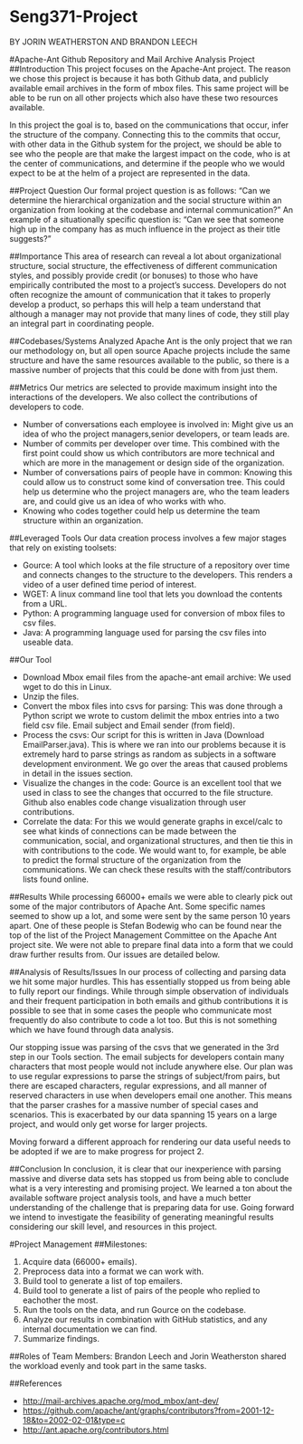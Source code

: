 
      

        



# Seng371-Project

 BY JORIN WEATHERSTON AND BRANDON LEECH

#Apache-Ant Github Repository and Mail Archive Analysis Project
##Introduction
This project focuses on the Apache-Ant project. The reason we chose this project is because it has both Github data, and publicly available email archives in the form of mbox files. This same project will be able to be run on all other projects which also have these two resources available. 

In this project the goal is to, based on the communications that occur, infer the structure of the company. Connecting this to the commits that occur, with other data in the Github system for the project, we should be able to see who the people are that make the largest impact on the code, who is at the center of communications, and determine if the people who we would expect to be at the helm of a project are represented in the data. 

##Project Question
Our formal project question is as follows:
“Can we determine the hierarchical organization and the social structure within an organization from looking at the codebase and internal communication?”
An example of a situationally specific question is: “Can we see that someone high up in the company has as much influence in the project as their title suggests?”

##Importance
This area of research can reveal a lot about organizational structure, social structure, the effectiveness of different communication styles, and possibly provide credit (or bonuses) to those who have empirically contributed the most to a project’s success. Developers do not often recognize the amount of communication that it takes to properly develop a product, so perhaps this will help a team understand that although a manager may not provide that many lines of code, they still play an integral part in coordinating people.

##Codebases/Systems Analyzed
Apache Ant is the only project that we ran our methodology on, but all open source Apache projects include the same structure and have the same resources available to the public, so there is a massive number of projects that this could be done with from just them. 

##Metrics
Our metrics are selected to provide maximum insight into the interactions of the developers. We also collect the contributions of developers to code. 
* Number of conversations each employee is involved in: Might give us an idea of who the project managers,senior developers, or team leads are.
* Number of commits per developer over time. This combined with the first point could show us which contributors are more technical and which are more in the management or design side of the organization.
* Number of conversations pairs of people have in common: Knowing this could allow us to construct some kind of conversation tree. This could help us determine who the project managers are, who the team leaders are, and could give us an idea of who works with who.
* Knowing who codes together could help us determine the team structure within an organization.

##Leveraged Tools
Our data creation process involves a few major stages that rely on existing toolsets:
* Gource: A tool which looks at the file structure of a repository over time and connects changes to the structure to the developers. This renders a video of a user defined time period of interest. 
* WGET: A linux command line tool that lets you download the contents from a URL.
* Python: A programming language used for conversion of mbox files to csv files.
* Java: A programming language used for parsing the csv files into useable data. 

##Our Tool 
* Download Mbox email files from the apache-ant email archive: We used wget to do this in Linux.
* Unzip the files.
* Convert the mbox files into csvs for parsing: This was done through a Python script we wrote to custom delimit the mbox entries into a two field csv file. Email subject and Email sender (from field). 
* Process the csvs: Our script for this is written in Java (Download EmailParser.java). This is where we ran into our problems because it is extremely hard to parse strings as random as subjects in a software development environment. We go over the areas that caused problems in detail in the issues section.
* Visualize the changes in the code: Gource is an excellent tool that we used in class to see the changes that occurred to the file structure. Github also enables code change visualization through user contributions. 
* Correlate the data: For this we would generate graphs in excel/calc to see what kinds of connections can be made between the communication, social, and organizational structures, and then tie this in with contributions to the code. We would want to, for example, be able to predict the formal structure of the organization from the communications. We can check these results with the staff/contributors lists found online.

##Results
While processing 66000+ emails we were able to clearly pick out some of the major contributors of Apache Ant. Some specific names seemed to show up a lot, and some were sent by the same person 10 years apart. One of these people is Stefan Bodewig who can be found near the top of the list of the Project Management Committee on the Apache Ant project site. 
We were not able to prepare final data into a form that we could draw further results from. Our issues are detailed below.

##Analysis of Results/Issues
In our process of collecting and parsing data we hit some major hurdles. This has essentially stopped us from being able to fully report our findings. While through simple observation of individuals and their frequent participation in both emails and github contributions it is possible to see that in some cases the people who communicate most frequently do also contribute to code a lot too. But this is not something which we have found through data analysis. 

Our stopping issue was parsing of the csvs that we generated in the 3rd step in our Tools section. The email subjects for developers contain many characters that most people would not include anywhere else. Our plan was to use regular expressions to parse the strings of subject/from pairs, but there are escaped characters, regular expressions, and all manner of reserved characters in use when developers email one another. This means that the parser crashes for a massive number of special cases and scenarios. This is exacerbated by our data spanning 15 years on a large project, and would only get worse for larger projects. 

Moving forward a different approach for rendering our data useful needs to be adopted if we are to make progress for project 2. 

##Conclusion
In conclusion, it is clear that our inexperience with parsing massive and diverse data sets has stopped us from being able to conclude what is a very interesting and promising project. We learned a ton about the available software project analysis tools, and have a much better understanding of the challenge that is preparing data for use. Going forward we intend to investigate the feasibility of generating meaningful results considering our skill level, and resources in this project.

#Project Management
##Milestones:
1. Acquire data (66000+ emails).
2. Preprocess data into a format we can work with.
3. Build tool to generate a list of top emailers.
4. Build tool to generate a list of pairs of the people who replied to eachother the most.
5. Run the tools on the data, and run Gource on the codebase.
6. Analyze our results in combination with GitHub statistics, and any internal documentation we can find.
7. Summarize findings.

##Roles of Team Members:
Brandon Leech and Jorin Weatherston shared the workload evenly and took part in the same tasks.

##References
* http://mail-archives.apache.org/mod_mbox/ant-dev/
* https://github.com/apache/ant/graphs/contributors?from=2001-12-18&to=2002-02-01&type=c
* http://ant.apache.org/contributors.html
